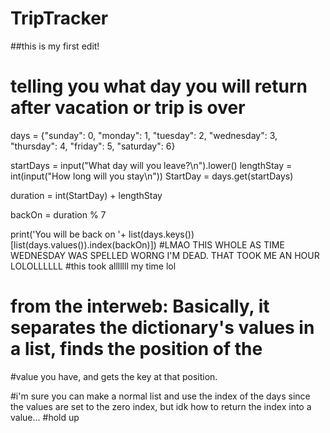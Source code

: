 # TripTracker
##this is my first edit!
# telling you what day you will return after vacation or trip is over
days = {"sunday": 0, "monday": 1, "tuesday": 2, "wednesday": 3, "thursday": 4, "friday": 5, "saturday": 6}

startDays = input("What day will you leave?\n").lower()
lengthStay = int(input("How long will you stay\n"))
StartDay = days.get(startDays)

duration = int(StartDay) + lengthStay

backOn = duration % 7

print('You will be back on '+ list(days.keys())[list(days.values()).index(backOn)])
#LMAO THIS WHOLE AS TIME WEDNESDAY WAS SPELLED WORNG I'M DEAD. THAT TOOK ME AN HOUR LOLOLLLLLL
#this took alllllll my time lol

# from the interweb: Basically, it separates the dictionary's values in a list, finds the position of the
#value you have, and gets the key at that position.

#i'm sure you can make a normal list and use the index of the days since the values are set to the zero index, but idk how to return the index into a value...
#hold up
